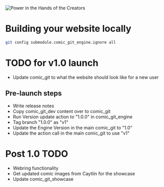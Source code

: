 ![Power in the Hands of the Creators](https://github.com/ryanvilbrandt/comic_git/raw/docs/docs/img/comic_git_small.png)

# Building your website locally

```bash
git config submodule.comic_git_engine.ignore all
```

# TODO for v1.0 launch

* Update comic_git to what the website should look like for a new user

## Pre-launch steps

* Write release notes
* Copy comic_git_dev content over to comic_git
* Run Version update action to "1.0.0" in comic_git_engine
* Tag branch "1.0.0" as "v1"
* Update the Engine Version in the main comic_git to "1.0"
* Update the action call in the main comic_git to use "v1"

# Post 1.0 TODO

* Webring functionality
* Get updated comic images from Caytlin for the showcase
* Update comic_git_showcase